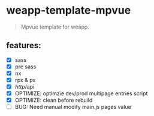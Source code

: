# weapp-template-mpvue
> Mpvue template for weapp.

## features:
- [x] sass
- [x] pre sass
- [x] nx
- [x] rpx & px
- [x] $http/$api
- [x] OPTIMIZE: optimzie dev/prod multipage entries script
- [x] OPTIMIZE: clean before rebuild
- [ ] BUG: Need manual modify main.js pages value
